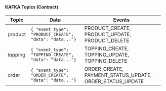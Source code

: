 #### KAFKA Topics (Contract)

| Topic   | Data                                                   | Events                                                   |
| ------- | ------------------------------------------------------ | -------------------------------------------------------- |
| product | `{ "event_type": "PRODUCT_CREATE", "data": "data..."}` | PRODUCT_CREATE, PRODUCT_UPDATE, PRODUCT_DELETE           |
| topping | `{ "event_type": "TOPPING_CREATE", "data": "data..."}` | TOPPING_CREATE, TOPPING_UPDATE, TOPPING_DELETE           |
| order   | `{ "event_type": "ORDER_CREATE", "data": "data..."}`   | ORDER_CREATE, PAYMENT_STATUS_UPDATE, ORDER_STATUS_UPDATE |
